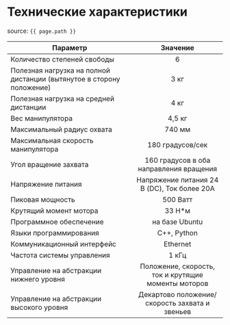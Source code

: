 # Технические характеристики

source: `{{ page.path }}`

| Параметр        | Значение          |
| --------------- | :--------------: |
| Количество степеней свободы | 6       |
| Полезная нагрузка на полной дистанции (вытянутое в сторону положение) | 3 кг       |
| Полезная нагрузка на средней дистанции| 4 кг    |
| Вес манипулятора | 4,5 кг|
| Максимальный радиус охвата | 740 мм |
| Максимальная скорость манипулятора | 180 градусов/сек |
| Угол вращение захвата | 160 градусов в оба направления вращения |
| Напряжение питания | Напряжение питания 24 В (DC), Ток более 20А |
| Пиковая мощность | 500 Ватт |
| Крутящий момент мотора| 33 Н*м |
| Программное обеспечение| на базе Ubuntu |
| Языки программирования| C++, Python |
| Коммуникационный интерфейс| Ethernet |
| Частота системы управления | 1 кГц |
| Управление на абстракции нижнего уровня| Положение, скорость, ток и крутящие моменты моторов |
| Управление на абстракции высокого уровня|Декартово положение/скорость захвата и звеньев|
